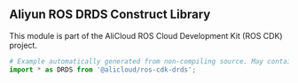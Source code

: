 ## Aliyun ROS DRDS Construct Library

This module is part of the AliCloud ROS Cloud Development Kit (ROS CDK) project.

```python
# Example automatically generated from non-compiling source. May contain errors.
import * as DRDS from '@alicloud/ros-cdk-drds';
```
